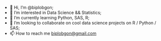 - 👋 Hi, I’m @biplobgon;
- 👀 I’m interested in Data Science && Statistics;
- 🌱 I’m currently learning Python, SAS, R;
- 💞️ I’m looking to collaborate on cool data science projects on R / Python / SAS;
- 📫 How to reach me <biplobgon@gmail.com>

<!---
biplobgon/biplobgon is a ✨ special ✨ repository because its `README.md` (this file) appears on your GitHub profile.
You can click the Preview link to take a look at your changes.
--->
